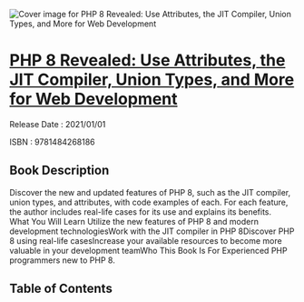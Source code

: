 ![Cover image for PHP 8 Revealed: Use Attributes, the JIT Compiler, Union Types, and More for Web Development](https://imgdetail.ebookreading.net/cover/cover/202109/EB9781484268186.jpg)

[PHP 8 Revealed: Use Attributes, the JIT Compiler, Union Types, and More for Web Development](https://ebookreading.net/view/book/PHP+8+Revealed%3A+Use+Attributes%2C+the+JIT+Compiler%2C+Union+Types%2C+and+More+for+Web+Development-EB9781484268186_1.html "PHP 8 Revealed: Use Attributes, the JIT Compiler, Union Types, and More for Web Development")
====================================================================================================================

Release Date : 2021/01/01

ISBN : 9781484268186

Book Description
-----------------

Discover  the new and updated features of PHP 8, such as the JIT compiler, union types, and attributes, with code examples of each. For each feature, the author includes real-life cases for its use and explains  its benefits.&nbsp;&nbsp;
What You Will Learn
Utilize the new features of PHP 8 and modern development technologiesWork with the JIT compiler in PHP 8Discover PHP 8 using real-life casesIncrease your available resources to become more valuable in your development teamWho This Book Is For
Experienced PHP programmers new to PHP 8.&nbsp;


Table of Contents
-----------------

